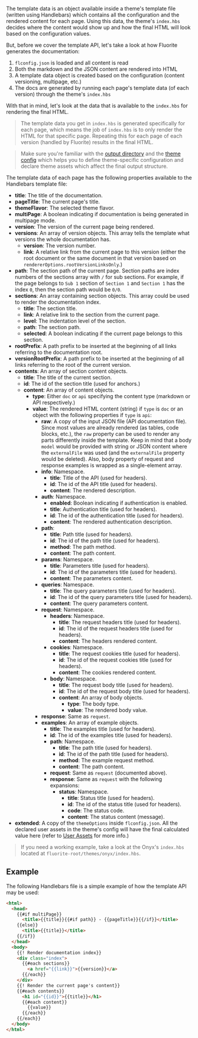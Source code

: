 The template data is an object available inside a theme's template file (written using Handlebars) which contains all the configuration and the rendered content for each page. Using this data, the theme's `index.hbs` decides where the content would show up and how the final HTML will look based on the configuration values.

But, before we cover the template API, let's take a look at how Fluorite generates the documentation:
  1. `flconfig.json` is loaded and all content is read
  2. Both the markdown and the JSON content are rendered into HTML
  3. A template data object is created based on the configuration (content versioning, multipage, etc.)
  4. The docs are generated by running each page's template data (of each version) through the theme's `index.hbs`

With that in mind, let's look at the data that is available to the `index.hbs` for rendering the final HTML.

> The template data you get in `index.hbs` is generated specifically for each page, which means the job of `index.hbs` is to only render the HTML for that specific page. Repeating this for each page of each version (handled by Fluorite) results in the final HTML.

> Make sure you're familiar with the [output directory]({{versionRootPrefix}}/project-structure#project-structure-output-directory) and the [theme config]({{versionRootPrefix}}/themes/creating-a-new-theme/theme-configuration) which helps you to define theme-specific configuration and declare theme assets which affect the final output structure.

The template data of each page has the following properties available to the Handlebars template file:

  - **title**: The title of the documentation.
  - **pageTitle**: The current page's title.
  - **themeFlavor**: The selected theme flavor.
  - **multiPage**: A boolean indicating if documentation is being generated in multipage mode.
  - **version**: The version of the current page being rendered.
  - **versions**: An array of version objects. This array tells the template what versions the whole documentation has.
    - **version**: The version number.
    - **link**: A relative link from the current page to this version (either the root document or the same document in that version based on `rendererOptions.rootVersionLinksOnly`.)
  - **path**: The section path of the current page. Section paths are index numbers of the sections array with `/` for sub sections. For example, if the page belongs to `Sub 1` section of `Section 1` and `Section 1` has the index `0`, then the section path would be `0/0`.
  - **sections**: An array containing section objects. This array could be used to render the documentation index.
    - **title**: The section title.
    - **link**: A relative link to the section from the current page.
    - **level**: The indentation level of the section.
    - **path**: The section path.
    - **selected**: A boolean indicating if the current page belongs to this section.
  - **rootPrefix**: A path prefix to be inserted at the beginning of all links referring to the documentation root.
  - **versionRootPrefix**: A path prefix to be inserted at the beginning of all links referring to the root of the current version.
  - **contents**: An array of section content objects.
    - **title**: The title of the current section.
    - **id**: The id of the section title (used for anchors.)
    - **content**: An array of content objects.
      - **type**: Either `doc` or `api` specifying the content type (markdown or API respectively.)
      - **value**: The rendered HTML content (string) if `type` is `doc` or an object with the following properties if `type` is `api`:
        - **raw**: A copy of the input JSON file (API documentation file). Since most values are already rendered (as tables, code blocks, etc.), the `raw` property can be used to render any parts differently inside the template. Keep in mind that a body `model` would be provided with string or JSON content where the `externalFile` was used (and the `externalFile` property would be deleted). Also, body property of request and response examples is wrapped as a single-element array.
        - **info**: Namespace.
          - **title**: Title of the API (used for headers).
          - **id**: The id of the API title (used for headers).
          - **content**: The rendered description.
        - **auth**: Namespace.
          - **enabled**: Boolean indicating if authentication is enabled.
          - **title**: Authentication title (used for headers).
          - **id**: The id of the authentication title (used for headers).
          - **content**: The rendered authentication description.
        - **path**:
          - **title**: Path title (used for headers).
          - **id**: The id of the path title (used for headers).
          - **method**: The path method.
          - **content**: The path content.
        - **params**: Namespace.
          - **title**: Parameters title (used for headers).
          - **id**: The id of the parameters title (used for headers).
          - **content**: The parameters content.
        - **queries**: Namespace.
          - **title**: The query parameters title (used for headers).
          - **id**: The id of the query parameters title (used for headers).
          - **content**: The query parameters content.
        - **request**: Namespace.
          - **headers**: Namespace.
            - **title**: The request headers title (used for headers).
            - **id**: The id of the request headers title (used for headers).
            - **content**: The headers rendered content.
          - **cookies**: Namespace.
            - **title**: The request cookies title (used for headers).
            - **id**: The id of the request cookies title (used for headers).
            - **content**: The cookies rendered content.
          - **body**: Namespace.
            - **title**: The request body title (used for headers).
            - **id**: The id of the request body title (used for headers).
            - **content**: An array of body objects.
              - **type**: The body type.
              - **value**: The rendered body value.
        - **response**: Same as `request`.
        - **examples**: An array of example objects.
          - **title**: The examples title (used for headers).
          - **id**: The id of the examples title (used for headers).
          - **path**: Namespace.
            - **title**: The path title (used for headers).
            - **id**: The id of the path title (used for headers).
            - **method**: The example request method.
            - **content**: The path content.
          - **request**: Same as `request` (documented above).
          - **response**: Same as `request` with the following expansions:
            - **status**: Namespace.
              - **title**: Status title (used for headers).
              - **id**: The id of the status title (used for headers).
              - **code**: The status code.
              - **content**: The status content (message).
  - **extended**: A copy of the `themeOptions` inside `flconfig.json`. All the declared user assets in the theme's config will have the final calculated value here (refer to [User Assets]({{versionRootPrefix}}/themes/creating-a-new-theme/theme-assets#theme-assets-user-assets) for more info.)

> If you need a working example, take a look at the Onyx's `index.hbs` located at `fluorite-root/themes/onyx/index.hbs`.

## Example

The following Handlebars file is a simple example of how the template API may be used:

```html
<html>
  <head>
    {{#if multiPage}}
      <title>{{title}}{{#if path}} - {{pageTitle}}{{/if}}</title>
    {{else}}
      <title>{{title}}</title>
    {{/if}}
  </head>
  <body>
    {{! Render documentation index}}
    <div class="index">
      {{#each sections}}
        <a href="{{link}}">{{version}}</a>
      {{/each}}
    </div>
    {{! Render the current page's content}}
    {{#each contents}}
      <h1 id="{{id}}">{{title}}</h1>
      {{#each content}}
        {{value}}
      {{/each}}
    {{/each}}
  </body>
</html>
```

